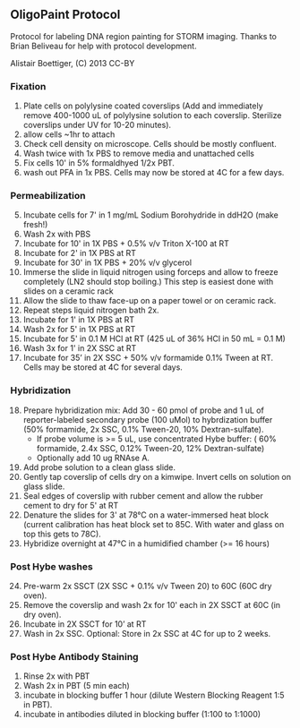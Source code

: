 
## OligoPaint Protocol 
Protocol for labeling DNA region painting for STORM imaging.  Thanks to Brian Beliveau for help with protocol development.  

Alistair Boettiger, (C) 2013 CC-BY

### Fixation
1. Plate cells on polylysine coated coverslips (Add and immediately remove 400-1000 uL of polylysine solution to each coverslip.  Sterilize coverslips under UV for 10-20 minutes).  
2. allow cells ~1hr to attach
3. Check cell density on microscope.  Cells should be mostly confluent.
4. Wash twice with 1x PBS to remove media and unattached cells
5. Fix cells 10' in 5% formaldhyed 1/2x PBT.
6. wash out PFA in 1x PBS.  Cells may now be stored at 4C for a few days.

### Permeabilization
5. Incubate cells for 7' in 1 mg/mL Sodium Borohydride in ddH2O (make fresh!)
6. Wash 2x with PBS
7. Incubate for 10' in 1X PBS + 0.5% v/v Triton X-100 at RT
8. Incubate for 2' in 1X PBS at RT
9. Incubate for 30' in 1X PBS + 20% v/v glycerol
10. Immerse the slide in liquid nitrogen using forceps and allow to freeze completely (LN2 should stop boiling.)  This step is easiest done with slides on a ceramic rack
11. Allow the slide to thaw face-up on a paper towel or on ceramic rack.
12. Repeat steps liquid nitrogen bath 2x. 
13. Incubate for 1' in 1X PBS at RT
14. Wash 2x for 5' in 1X PBS at RT
15. Incubate for 5' in 0.1 M HCl at RT  (425 uL of 36% HCl in 50 mL = 0.1 M)
16. Wash 3x for 1' in 2X SSC at RT
17. Incubate for 35’ in 2X SSC + 50% v/v formamide 0.1% Tween at RT.  Cells may be stored at 4C for several days.

### Hybridization
18. Prepare hybridization mix:  Add 30 - 60 pmol of probe and 1 uL of reporter-labeled secondary probe (100 uMol) to hybrdization buffer (50% formamide, 2x SSC, 0.1% Tween-20, 10% Dextran-sulfate).  
     * If probe volume is >= 5 uL, use concentrated Hybe buffer: ( 60% formamide, 2.4x SSC, 0.12% Tween-20, 12% Dextran-sulfate) 
     * Optionally add 10 ug RNAse A.
19. Add probe solution to a clean glass slide.
20. Gently tap coverslip of cells dry on a kimwipe.  Invert cells on solution on glass slide. 
21. Seal edges of coverslip with rubber cement and allow the rubber cement to dry for 5' at RT
22. Denature the slides for 3' at 78°C on a water-immersed heat block (current calibration has heat block set to 85C.  With water and glass on top this gets to 78C).
23. Hybridize overnight at 47°C in a humidified chamber (>= 16 hours)

### Post Hybe washes
24. Pre-warm 2x SSCT (2X SSC + 0.1% v/v Tween 20) to 60C (60C dry oven).  
25. Remove the coverslip and wash 2x for 10' each in 2X SSCT at 60C (in dry oven).
25. Incubate in 2X SSCT for 10’ at RT
26. Wash in 2x SSC.   Optional: Store in 2x SSC at 4C for up to 2 weeks. 

### Post Hybe Antibody Staining
1. Rinse 2x with PBT 
2. Wash 2x in PBT (5 min each)
3. incubate in blocking buffer 1 hour (dilute Western Blocking Reagent 1:5 in PBT).
4. incubate in antibodies diluted in blocking buffer (1:100 to 1:1000) 